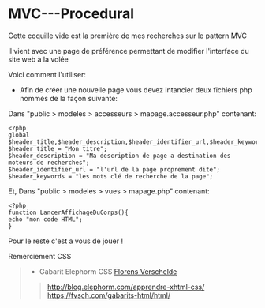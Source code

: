 # MVC---Procedural

Cette coquille vide est la première de mes recherches sur le pattern MVC

Il vient avec une page de préférence permettant de modifier l'interface du site web à la volée

Voici comment l'utiliser:

 - Afin de créer une nouvelle page vous devez intancier deux fichiers php nommés de la façon suivante:
 
 Dans "public > modeles > accesseurs > mapage.accesseur.php" contenant:
 ```
 <?php
global $header_title,$header_description,$header_identifier_url,$header_keywords;
$header_title = "Mon titre";
$header_description = "Ma description de page a destination des moteurs de recherches";
$header_identifier_url = "l'url de la page proprement dite";
$header_keywords = "les mots clé de recherche de la page";
```
 
 Et, Dans "public > modeles > vues > mapage.php" contenant:
 ```
 <?php
function LancerAffichageDuCorps(){
echo "mon code HTML";
}
```

Pour le reste c'est a vous de jouer !

Remerciement CSS

> - Gabarit Elephorm CSS [Florens Verschelde](https://fvsch.com/)
> > http://blog.elephorm.com/apprendre-xhtml-css/
> > https://fvsch.com/gabarits-html/html/
